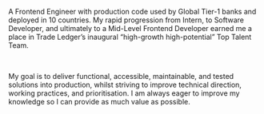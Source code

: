 A Frontend Engineer with production code used by Global Tier-1 banks and deployed in 10 countries. My rapid progression from Intern, to Software Developer, and ultimately to a Mid-Level Frontend Developer earned me a place in Trade Ledger’s inaugural “high-growth high-potential” Top Talent Team.
&nbsp;

&nbsp;

My goal is to deliver functional, accessible, maintainable, and tested solutions into production, whilst striving to improve technical direction, working practices, and prioritisation. I am always eager to improve my knowledge so I can provide as much value as possible.
